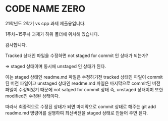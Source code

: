 # CODE NAME ZERO
21학년도 2학기 vs cpp 과제 제출용입니다.

1주차~15주차 과제가 하위 폴더에 위치해 있습니다.
 
감사합니다.

Tracked 상태인 파일을 수정하면 not staged for commit 인 상태가 되는가?

=> staged 상태이며 동시에 unstaged 인 상태가 된다.

이는 staged 상태인 readme.md 파일은 수정하기전 tracked 상태인 파일이 commit된 버전 파일이고
unstaged 상태인 readme.md 파일은 마지막으로 commit된 버전 파일이 수정되었기 때문에 not satged for commit 상태 즉, unstaged 상태이며 또한 modified인 수정된 상태이다.

따라서 최종적으로 수정된 상태가 되면 마지막으로 commit 상태로 해주는 git add readme.md 명령어를 실행하여 최신버전을 staged 상태로 만들어 주면 된다.
